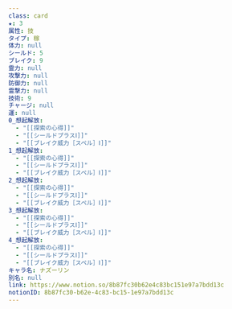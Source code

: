 ```yaml
---
class: card
★: 3
属性: 技
タイプ: 稼
体力: null
シールド: 5
ブレイク: 9
霊力: null
攻撃力: null
防御力: null
霊撃力: null
技術: 9
チャージ: null
運: null
0_想起解放:
  - "[[探索の心得]]"
  - "[[シールドプラスⅠ]]"
  - "[[ブレイク威力［スペル］Ⅰ]]"
1_想起解放:
  - "[[探索の心得]]"
  - "[[シールドプラスⅠ]]"
  - "[[ブレイク威力［スペル］Ⅰ]]"
2_想起解放:
  - "[[探索の心得]]"
  - "[[シールドプラスⅠ]]"
  - "[[ブレイク威力［スペル］Ⅰ]]"
3_想起解放:
  - "[[探索の心得]]"
  - "[[シールドプラスⅠ]]"
  - "[[ブレイク威力［スペル］Ⅰ]]"
4_想起解放:
  - "[[探索の心得]]"
  - "[[シールドプラスⅠ]]"
  - "[[ブレイク威力［スペル］Ⅰ]]"
キャラ名: ナズーリン
別名: null
link: https://www.notion.so/8b87fc30b62e4c83bc151e97a7bdd13c
notionID: 8b87fc30-b62e-4c83-bc15-1e97a7bdd13c
---
```

